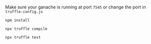 Make sure your ganache is running at port `7545` or change the port in `truffle-config.js`

`npm install`

`npx truffle compile`

`npx truffle test`

